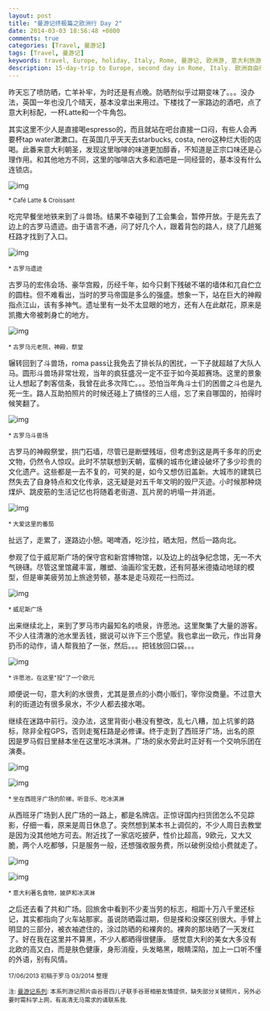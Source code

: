 ```yaml
---
layout: post
title: "曼游记终极篇之欧洲行 Day 2"
date: 2014-03-03 18:56:48 +0800
comments: true
categories: [Travel, 曼游记]
tags: [Travel, 曼游记]
keywords: travel, Europe, holiday, Italy, Rome, 曼游记, 欧洲游, 意大利旅游, 自由行, 罗马, 斗兽场, 古罗马遗迹, 许愿池, 威尼斯广场, 西班牙广场
description: 15-day-trip to Europe, second day in Rome, Italy. 欧洲自由行第一站罗马第二天. 斗兽场, 古罗马遗迹, 许愿池, 威尼斯广场, 西班牙广场...
---
```

昨天忘了喷防晒，亡羊补牢，为时还是有点晚。防晒剂似乎过期变味了。。。没办法，英国一年也没几个晴天，基本没拿出来用过。下楼找了一家路边的酒吧，点了意大利标配，一杯Latte和一个牛角包。 

其实这里不少人是直接喝espresso的，而且就站在吧台直接一口闷，有些人会再要杯tap water漱漱口。在英国几乎天天去starbucks, costa, nero这种烂大街的店喝。此番来意大利朝圣，发现这里咖啡的味道更加醇香，不知道是正宗口味还是心理作用。和其他地方不同，这里的咖啡店大多和酒吧是一同经营的，基本没有什么连锁店。

<!-- more -->

![img][img1]

<sub>* Café Latte & Croissant </sub>

吃完早餐坐地铁来到了斗兽场。结果不幸碰到了工会集会，暂停开放。于是先去了边上的古罗马遗迹。由于语言不通，问了好几个人，跟着背包的路人，绕了几趟冤枉路才找到了入口。

![img][img2]

<sub>* 古罗马遗迹 </sub>

古罗马的宏伟会场、豪华宫殿，历经千年，如今只剩下残破不堪的墙体和兀自伫立的圆柱。但不难看出，当时的罗马帝国是多么的强盛。想象一下，站在巨大的神殿指点江山，该有多神气。遗址里有一处不太显眼的地方，还有人在此献花，原来是凯撒大帝被刺身亡的地方。

![img][img3]

<sub>* 古罗马元老院，神殿，祭堂 </sub>

辗转回到了斗兽场，roma pass让我免去了排长队的困扰，一下子就超越了大队人马。圆形斗兽场非常壮观，当年的疯狂盛况一定不亚于如今英超赛场。这里的景象让人想起了刺客信条，我曾在此多次阵亡。。。恐怕当年角斗士们的困兽之斗也是九死一生。路人互助拍照片的时候还碰上了搞怪的三人组，忘了来自哪国的，拍得时候笑翻了。

![img][img4]

<sub>* 古罗马斗兽场 </sub>

古罗马的神殿祭堂，拱门石墙，尽管已是断壁残垣，但考虑到这是两千多年的历史文物，仍然令人惊叹。此时不禁联想到天朝，蛮横的城市化建设破坏了多少珍贵的文化遗产。这些都是一去不复的，可笑的是，如今又想仿旧盖新。大城市的建筑已然失去了自身特点和文化传承，这无疑是对五千年文明的毁尸灭迹。小时候那种烧煤炉、跳皮筋的生活记忆也将随着老街道、瓦片房的坍塌一并消逝。

![img][img5]

<sub>* 大爱这里的番茄 </sub>

扯远了，走累了，遂路边小憩。喝啤酒，吃沙拉，晒太阳，然后一路向北。

参观了位于威尼斯广场的保守宫和新宫博物馆，以及边上的战争纪念馆，无一不大气磅礴。尽管这里馆藏丰富，雕塑、油画珍宝无数，还有阿基米德撬动地球的模型，但是审美疲劳加上旅途劳顿，基本是走马观花一扫而过。

![img][img6]

<sub>* 威尼斯广场 </sub>

出来继续北上，来到了罗马市内最知名的喷泉，许愿池。这里聚集了大量的游客。不少人往清澈的池水里丢钱，据说可以许下三个愿望。我也拿出一欧元，作出背身扔币的动作，请人帮我拍了一张，然后。。。把钱放回口袋。。。

![img][img7]

<sub>* 许愿池，在这里"投"了一个欧元 </sub>

顺便说一句，意大利的水很贵，尤其是景点的小商小贩们，宰你没商量。不过意大利的街道边有很多泉水，不少人都去接水喝。

继续在迷路中前行。没办法，这里背街小巷没有整改，乱七八糟，加上坑爹的路标，除非全程GPS，否则走冤枉路是必修课。终于走到了西班牙广场，出名的原因是罗马假日里赫本坐在这里吃冰淇淋。广场的泉水旁此时正好有一个交响乐团在演奏。

![img][img8]

![img][img9]

<sub>* 坐在西班牙广场的阶梯，听音乐、吃冰淇淋 </sub>

从西班牙广场到人民广场的一路上，都是名牌店。正惊讶国内扫货团怎么不见踪影，仔细一看，原来是周日休息了。突然想到某本书上调侃的，不少人周日去教堂是因为没其他地方可去。附近找了一家店吃披萨，性价比超高，9欧元，又大又脆，两个人吃都够，只是服务一般，还想强收服务费，所以破例没给小费就走了。

![img][img10]

![img][img11]

<sub>* 意大利著名食物，披萨和冰淇淋 </sub>

之后还去看了共和广场。回旅舍中看到不少麦当劳的标志，相距十万八千里还标记，其实都指向了火车站那家。虽说防晒霜过期，但是搽和没搽区别很大。手臂上明显的三部分，被衣袖遮住的，涂过防晒的和裸奔的。裸奔的那块晒了一天发红了。好在我在这里并不算黑，不少人都晒得很健康。
感觉意大利的美女大多没有北欧的高又白，而是肤色健康，身形消瘦，头发略黑，眼睛深陷，加上一口听不懂的外语，别有风情。

<sub>17/06/2013 初稿于罗马 03/2014 整理 </sub>

<sub>注: [曼游记系列](/blog/categories/man-you-ji/): 本系列游记照片由谷哥四儿子联手谷哥相册友情提供，缺失部分关键照片，另外必要时需科学上网，有高清无马需求的请联系我. </sub>

[img1]: https://lh6.googleusercontent.com/-b43icVP4qlA/Uv9pJ3nT9iI/AAAAAAAAAYI/ybx4hFHvL8Y/w300/h400

[img2]: https://lh3.googleusercontent.com/-R95o0WfPP2M/Uv9pTr3F1GI/AAAAAAAAAYQ/zAAnFLntvQ4/w300/h400

[img3]: https://lh5.googleusercontent.com/-gdKlcvEbjz8/Uv9pwLph20I/AAAAAAAAAZI/wXfOFbVesnw/w400/h300

[img4]: https://lh3.googleusercontent.com/-tsdW-y6bLKA/Uv9pi8l0-pI/AAAAAAAAAYs/u9ora8lzyOM/w300/h400

[img5]: https://lh5.googleusercontent.com/-Pleti5oS8nI/Uv9pjBLpjkI/AAAAAAAAAYw/puUwKTlToWQ/w400/h300

[img6]: https://lh4.googleusercontent.com/-Wn4NoNtm82w/Uv9pmgpqVeI/AAAAAAAAAY4/gJIH_HNW4qQ/w400/h300

[img7]: https://lh4.googleusercontent.com/-sg-_UBhgcyo/Uv9pvf-_l4I/AAAAAAAAAZE/DvvMr668Heg/w300/h400

[img8]: https://lh6.googleusercontent.com/-c6P2UmehNJA/Uv9py92rLUI/AAAAAAAAAZQ/CxkavSt4AhI/w300/h400

[img9]: https://lh6.googleusercontent.com/-nqvOCdzzs2w/Uv9p8Q79y6I/AAAAAAAAAZo/IQI65P0TvKs/w300/h400

[img10]: https://lh3.googleusercontent.com/-4V_2mfGbQ3E/Uv9p4Q2i4HI/AAAAAAAAAZY/DrfCGG_dCSc/w400/h300

[img11]: https://lh6.googleusercontent.com/-VTYTFsvltOM/Uv9p6dNxQnI/AAAAAAAAAZg/pD7pwfMQltE/w300/h400




